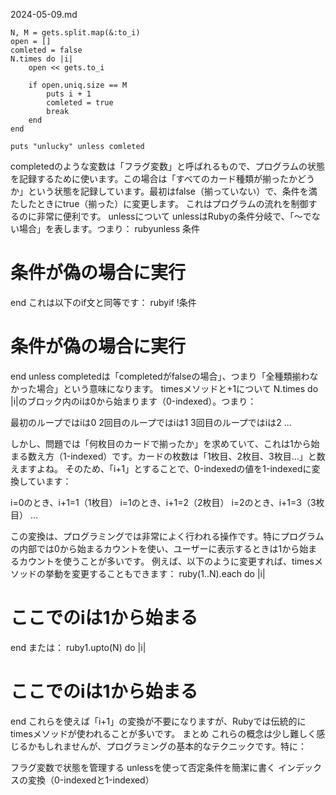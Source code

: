 2024-05-09.md

```
N, M = gets.split.map(&:to_i)
open = []
comleted = false
N.times do |i|
    open << gets.to_i
    
    if open.uniq.size == M
        puts i + 1
        comleted = true
        break
    end
end

puts "unlucky" unless comleted
```
completedのような変数は「フラグ変数」と呼ばれるもので、プログラムの状態を記録するために使います。この場合は「すべてのカード種類が揃ったかどうか」という状態を記録しています。最初はfalse（揃っていない）で、条件を満たしたときにtrue（揃った）に変更します。
これはプログラムの流れを制御するのに非常に便利です。
unlessについて
unlessはRubyの条件分岐で、「〜でない場合」を表します。つまり：
rubyunless 条件
  # 条件が偽の場合に実行
end
これは以下のif文と同等です：
rubyif !条件
  # 条件が偽の場合に実行
end
unless completedは「completedがfalseの場合」、つまり「全種類揃わなかった場合」という意味になります。
timesメソッドと+1について
N.times do |i|のブロック内のiは0から始まります（0-indexed）。つまり：

最初のループではiは0
2回目のループではiは1
3回目のループではiは2
...

しかし、問題では「何枚目のカードで揃ったか」を求めていて、これは1から始まる数え方（1-indexed）です。カードの枚数は「1枚目、2枚目、3枚目...」と数えますよね。
そのため、「i+1」とすることで、0-indexedの値を1-indexedに変換しています：

i=0のとき、i+1=1（1枚目）
i=1のとき、i+1=2（2枚目）
i=2のとき、i+1=3（3枚目）
...

この変換は、プログラミングでは非常によく行われる操作です。特にプログラムの内部では0から始まるカウントを使い、ユーザーに表示するときは1から始まるカウントを使うことが多いです。
例えば、以下のように変更すれば、timesメソッドの挙動を変更することもできます：
ruby(1..N).each do |i|
  # ここでのiは1から始まる
end
または：
ruby1.upto(N) do |i|
  # ここでのiは1から始まる
end
これらを使えば「i+1」の変換が不要になりますが、Rubyでは伝統的にtimesメソッドが使われることが多いです。
まとめ
これらの概念は少し難しく感じるかもしれませんが、プログラミングの基本的なテクニックです。特に：

フラグ変数で状態を管理する
unlessを使って否定条件を簡潔に書く
インデックスの変換（0-indexedと1-indexed）